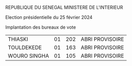 REPUBLIQUE DU SENEGAL MINISTERE DE L'INTERIEUR

Election présidentielle du 25 février 2024

Implantation des bureaux de vote

|||||
| - | - | - | - |
| THIASKI | 01 | 202 | ABRI PROVISOIRE |
| TOULDEKEDE | 01 | 163 | ABRI PROVISOIRE |
| WOURO SINGHA | 01 | 105 | ABRI PROVISOIRE |

<!-- PageNumber="16/16" -->
